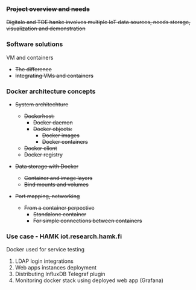 ### ~~Project overview and needs~~
~~Digitalo and TOE hanke involves multiple IoT data sources, needs storage, visualization and demonstration~~
### Software solutions
VM and containers
- ~~The difference~~
- ~~Integrating VMs and containers~~        

### Docker architecture concepts 
 
- ~~System architechture~~
    - ~~Dockerhost:~~
        - ~~Docker daemon~~
        - ~~Docker objects:~~
            - ~~Docker images~~
            - ~~Docker containers~~
    - ~~Docker client~~
    - ~~Docker registry~~ 

- ~~Data storage with Docker~~
    - ~~Container and image layers~~
    - ~~Bind mounts and volumes~~
- ~~Port mapping, networking~~
    - ~~From a container perpective~~
        - ~~Standalone container~~
        - ~~For simple connections between containers~~

### Use case - HAMK iot.research.hamk.fi
Docker used for service testing
1. LDAP login integrations
2. Web apps instances deployment
3. Distributing InfluxDB Telegraf plugin
4. Monitoring docker stack using deployed web app (Grafana)